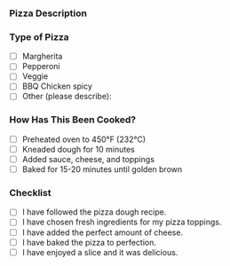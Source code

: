 ### Pizza Description

<!-- Please include a summary of the pizza you're making and the toppings you've chosen. -->
<!-- Include any special pizza styles or inspiration for this creation. -->

### Type of Pizza

- [ ] Margherita
- [ ] Pepperoni
- [ ] Veggie
- [ ] BBQ Chicken spicy
- [ ] Other (please describe):

### How Has This Been Cooked?

<!-- Please describe the cooking process you followed to bake your pizza. -->
<!-- Include any secret ingredients or special steps. -->

- [ ] Preheated oven to 450°F (232°C)
- [ ] Kneaded dough for 10 minutes
- [ ] Added sauce, cheese, and toppings
- [ ] Baked for 15-20 minutes until golden brown

### Checklist

- [ ] I have followed the pizza dough recipe.
- [ ] I have chosen fresh ingredients for my pizza toppings.
- [ ] I have added the perfect amount of cheese.
- [ ] I have baked the pizza to perfection.
- [ ] I have enjoyed a slice and it was delicious.
